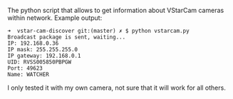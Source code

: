 The python script that allows to get information about VStarCam cameras within network. Example output:

```
➜  vstar-cam-discover git:(master) ✗ $ python vstarcam.py
Broadcast package is sent, waiting...
IP: 192.168.0.36
IP mask: 255.255.255.0
IP gateway: 192.168.0.1
UID: RVSS005850PBPGW
Port: 49623
Name: WATCHER
```

I only tested it with my own camera, not sure that it will work for all others.

